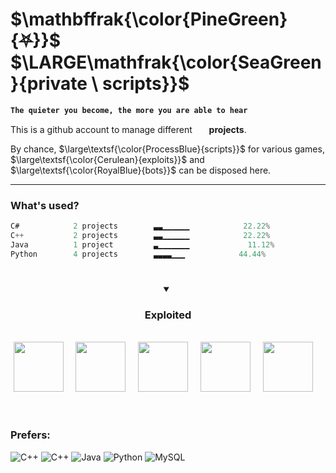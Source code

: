 # $\mathbffrak{\color{PineGreen}{⛧}}$ $\LARGE\mathfrak{\color{SeaGreen}{private \ scripts}}$
**`The quieter you become, the more you are able to hear`**

<p>This is a github account to manage different &nbsp;<img height="15" width="15" src="https://cdn.simpleicons.org/task/ffffff"/> <strong>projects</strong>.</p>
<p>By chance, $\large\textsf{\color{ProcessBlue}{scripts}}$ for various games, $\large\textsf{\color{Cerulean}{exploits}}$ and $\large\textsf{\color{RoyalBlue}{bots}}$ can be disposed here.</p>

---
### What's used?
```Objective-C++
C#            2 projects        ▃▃▁▁▁▁▁▁            22.22%
C++           2 projects        ▃▃▁▁▁▁▁▁            22.22%
Java          1 project         ▃▁▁▁▁▁▁▁             11.12%
Python        4 projects        ▃▃▃▃▁▁▁            44.44%
```
#

<details open>
  <summary align="center"><h3>Exploited</h3></summary>
  <br>
  <div align="center">
      <img width="80" height="80" src="https://cdn.discordapp.com/attachments/1051467735420370944/1051474576879661066/lol.png"/> &nbsp; &nbsp;
      <img width="80" height="80" src="https://cdn.discordapp.com/attachments/1051467735420370944/1051476108266176582/dd.png"/> &nbsp; &nbsp;
      <img width="80" height="80" src="https://cdn.discordapp.com/attachments/1051467735420370944/1051470608183083008/dd6dnwp-7c749a9e-f24c-4ef4-95ad-94005829fee7.png"/> &nbsp; &nbsp;
      <img width="80" height="80" src="https://media.discordapp.net/attachments/1051467735420370944/1051476597447872622/csgo.png"/> &nbsp; &nbsp;
      <img width="80" height="80" src="https://cdn.discordapp.com/attachments/1051467735420370944/1051498324081000598/l2.png"/> &nbsp; &nbsp;
  </div>
  <br>
</details>

#
### Prefers:
![C++](https://img.shields.io/badge/-C++-black?style=flat-square&logo=c)
![C++](https://img.shields.io/badge/-C%20Sharp-black?style=flat-square&logo=CSharp)
![Java](https://img.shields.io/badge/-Java-black?style=flat-square&logo=CoffeeScript)
![Python](https://img.shields.io/badge/-Python-black?style=flat-square&logo=Python)
![MySQL](https://img.shields.io/badge/-MySQL-black?style=flat-square&logo=mysql)
